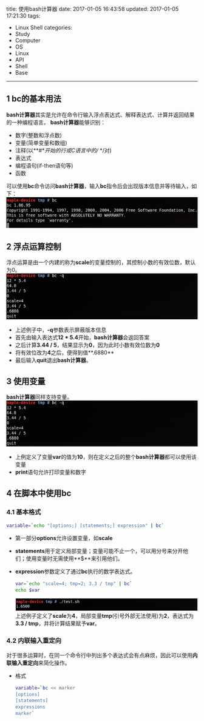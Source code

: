 title: 使用bash计算器
date: 2017-01-05 16:43:58
updated: 2017-01-05 17:21:30
tags:
- Linux Shell
categories:
- Study
- Computer
- OS
- Linux
- API
- Shell
- Base
---
## 1 bc的基本用法

**bash计算器**其实是允许在命令行输入浮点表达式、解释表达式、计算并返回结果的一种编程语言。
**bash计算器**能够识别：

- 数字(整数和浮点数)
- 变量(简单变量和数组)
- 注释(以**#**开始的行或C语言中的/*  */对)
- 表达式
- 编程语句(if-then语句等)
- 函数

可以使用**bc**命令访问**bash计算器**，输入**bc**指令后会出现版本信息并等待输入，如下：
![](../post_img/586e074bab6441209e004768)

## 2 浮点运算控制

浮点运算是由一个内建的称为**scale**的变量控制的，其控制小数的有效位数，默认为0。
![](../post_img/586e0756ab6441236e004692)

- 上述例子中，**-q**参数表示屏蔽版本信息
- 首先由输入表达式**12 * 5.4**开始，**bash计算器**会返回答案
- 之后计算**3.44 / 5**，结果显示为**0**，因为此时小数有效位数为**0**
- 将有效位改为**4**之后，便得到值**.6880**
- 最后输入**quit**退出**bash计算器**。

## 3 使用变量

**bash计算器**同样支持变量。
![](../post_img/586e0761ab6441209e004774)

- 上例定义了变量**var**的值为**10**，则在定义之后的整个**bash计算器**都可以使用该变量
- **print**语句允许打印变量和数字

## 4 在脚本中使用bc

### 4.1 基本格式

```sh
variable=`echo "[options;] [statements;] expression" | bc`
```

- 第一部分**options**允许设置变量，如**scale**
- **statements**用于定义局部变量；变量可能不止一个，可以用分号来分开他们；使用变量时无需使用**$**来引用他们。
- **expression**参数定义了通过**bc**执行的数学表达式。

    ```sh
    var=`echo "scale=4; tmp=2; 3.3 / tmp" | bc`
    echo $var
    ```
    ![](../post_img/586e0772ab6441209e004776)
    上述例子定义了**scale**为**4**，局部变量**tmp**(引号外部无法使用)为**2**，表达式为**3.3 / tmp**，并将计算结果赋予**var**。
### 4.2 内联输入重定向

对于很多运算时，在同一个命令行中列出多个表达式会有点麻烦，因此可以使用**内联输入重定向**来简化操作。

- 格式

    ```sh
    variable=`bc << marker
    [options]
    [statements]
    expressions
    marker`
    ```
